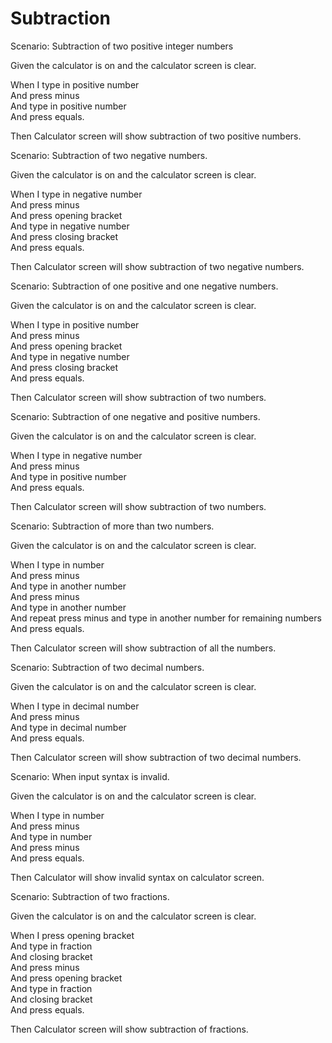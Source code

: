 # Subtraction

Scenario: Subtraction of two positive integer numbers
  
  Given the calculator is on and the calculator screen is clear.

  When I type in positive number\
        And press minus\
        And type in positive number\
        And press equals.
  
  Then Calculator screen will show subtraction of two positive numbers.

Scenario: Subtraction of two negative numbers.
  
  Given the calculator is on and the calculator screen is clear.

  When I type in negative number\
        And press minus\
        And press opening bracket\
        And type in negative number\
        And press closing bracket\
        And press equals.
  
  Then Calculator screen will show subtraction of two negative numbers.
  
Scenario: Subtraction of one positive and one negative numbers.
  
  Given the calculator is on and the calculator screen is clear.

  When I type in positive number\
        And press minus\
        And press opening bracket\
        And type in negative number\
        And press closing bracket\
        And press equals.
  
  Then Calculator screen will show subtraction of two numbers.
  
Scenario: Subtraction of one negative and positive numbers.
  
  Given the calculator is on and the calculator screen is clear.

  When I type in negative number\
        And press minus\
        And type in positive number\
        And press equals.
  
  Then Calculator screen will show subtraction of two numbers.

Scenario: Subtraction of more than two numbers.
  
  Given the calculator is on and the calculator screen is clear.

  When I type in number\
        And press minus\
        And type in another number\
        And press minus\
        And type in another number\
        And repeat press minus and type in another number for remaining numbers\
        And press equals.
  
  Then Calculator screen will show subtraction of all the numbers.

Scenario: Subtraction of two decimal numbers.
  
  Given the calculator is on and the calculator screen is clear.

  When I type in decimal number\
        And press minus\
        And type in decimal number\
        And press equals.
  
  Then Calculator screen will show subtraction of two decimal numbers.
  
Scenario: When input syntax is invalid.
  
  Given the calculator is on and the calculator screen is clear.

  When I type in number\
        And press minus\
        And type in number\
        And press minus\
        And press equals.
  
  Then Calculator will show invalid syntax on calculator screen.

Scenario: Subtraction of two fractions.
  
  Given the calculator is on and the calculator screen is clear.

  When I press opening bracket\
        And type in fraction\
        And closing bracket\
        And press minus\
        And press opening bracket\
        And type in fraction\
        And closing bracket\
        And press equals.
  
  Then Calculator screen will show subtraction of fractions.

